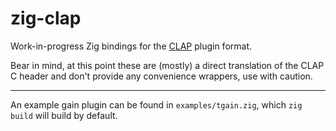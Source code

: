 # zig-clap

Work-in-progress Zig bindings for the [CLAP](https://github.com/free-audio/clap) plugin format.

Bear in mind, at this point these are (mostly) a direct translation of the CLAP C header and don't provide any convenience wrappers, use with caution.

---

An example gain plugin can be found in `examples/tgain.zig`, which `zig build` will build by default.
